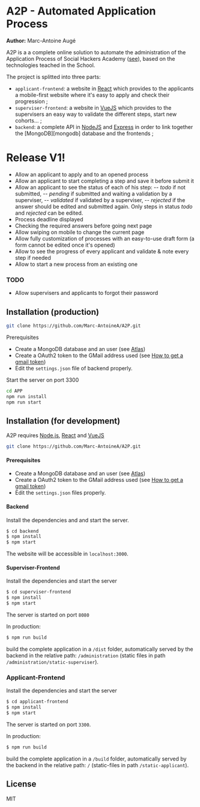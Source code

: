 
# A2P - Automated Application Process
**Author:** Marc-Antoine Augé

A2P is a a complete online solution to automate the administration of the Application Process of Social Hackers Academy ([see][sha-website]), based on the technologies teached in the School.

The project is splitted into three parts:
  - `applicant-frontend`: a website in [React][react] which provides to the applicants a mobile-first website where it's easy to apply and check their progression ;
  - `superviser-frontend`: a website in [VueJS][vuejs] which provides to the supervisers an easy way to validate the different steps, start new cohorts... ;
  - `backend`: a complete API in [NodeJS][nodejs] and [Express][express] in order to link together the [MongoDB][mongodb] database and the frontends ;

# Release V1!  

  - Allow an applicant to apply and to an opened process
  - Allow an applicant to start completing a step and save it before submit it
  - Allow an applicant to see the status of each of his step:
  -- *todo* if not submitted,
  -- *pending* if submitted and waiting a validation by a superviser,
  -- *validated* if validated by a superviser,
  -- *rejected* if the answer should be edited and submitted again.
    Only steps in status *todo* and *rejected* can be edited.
  - Process deadline displayed
  - Checking the required answers before going next page
  - Allow swiping on mobile to change the current page
  - Allow fully customization of processes with an easy-to-use draft form (a form cannot be edited once it's opened)
  - Allow to see the progress of every applicant and validate & note every step if needed
  - Allow to start a new process from an existing one


  ### TODO
  - Allow supervisers and applicants to forgot their password

## Installation (production)

```sh
git clone https://github.com/Marc-AntoineA/A2P.git
```

Prerequisites
- Create a MongoDB database and an user (see [Atlas][atlas])
- Create a OAuth2 token to the GMail address used (see [How to get a gmail token][nodemailer-setup])
- Edit the `settings.json` file of backend properly.

Start the server on port 3300
```sh
cd APP
npm run install
npm run start
```

## Installation (for development)

A2P requires [Node.js][nodejs], [React][react] and [VueJS][vuejs]

```sh
git clone https://github.com/Marc-AntoineA/A2P.git
```

#### Prerequisites
- Create a MongoDB database and an user (see [Atlas][atlas])
- Create a OAuth2 token to the GMail address used (see [How to get a gmail token][nodemailer-setup])
- Edit the `settings.json` files properly.

#### Backend
Install the dependencies and and start the server.

```sh
$ cd backend
$ npm install
$ npm start
```
The website will be accessible in `localhost:3000`.

#### Superviser-Frontend
Install the dependencies and start the server
```sh
$ cd superviser-frontend
$ npm install
$ npm start
```
The server is started on port `8080`

In production:
```sh
$ npm run build
```
build the complete application in a `/dist` folder, automatically served by the backend in the relative path: `/administration` (static files in path `/administration/static-superviser`).

### Applicant-Frontend

Install the dependencies and start the server
```sh
$ cd applicant-frontend
$ npm install
$ npm start
```
The server is started on port `3300`.

In production:
```sh
$ npm run build
```
build the complete application in a `/build` folder, automatically served by the backend in the relative path: `/` (static-files in path `/static-applicant`).

License
----
MIT



[//]: # (These are reference links used in the body of this note and get stripped out when the markdown processor does its job. There is no need to format nicely because it shouldn't be seen. Thanks SO - http://stackoverflow.com/questions/4823468/store-comments-in-markdown-syntax)

   [sha-website]: <https://socialhackersacademy.org>
   [express]: <http://expressjs.com>
   [vuejs]: <https://vuejs.org>
   [react]: <http://reactjs.org>
   [react-bootstrap]: <hhttps://react-bootstrap.github.io/>
   [element]: <https://element.eleme.io>
   [nodejs]: <https://nodejs.org>
   [npm]: <https://npmjs.com>
   [nodemailer-setup]: <https://stackoverflow.com/questions/24098461/nodemailer-gmail-what-exactly-is-a-refresh-token-and-how-do-i-get-one>
   [atlas]: <https://cloud.mongodb.com/user>
